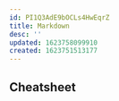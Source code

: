 ```yaml
---
id: PI1Q3AdE9bOCLs4HwEqrZ
title: Markdown
desc: ''
updated: 1623758099910
created: 1623751513177
---
```


## Cheatsheet

